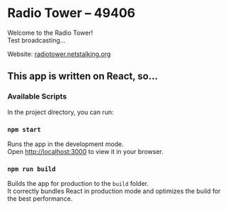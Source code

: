 # Radio Tower – 49406

Welcome to the Radio Tower!\
Test broadcasting...

Website: [radiotower.netstalking.org](http://radiotower.netstalking.org)

## This app is written on React, so...
### Available Scripts

In the project directory, you can run:

### `npm start`

Runs the app in the development mode.\
Open [http://localhost:3000](http://localhost:3000) to view it in your browser.

### `npm run build`

Builds the app for production to the `build` folder.\
It correctly bundles React in production mode and optimizes the build for the best performance.
